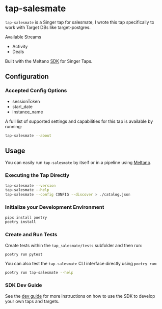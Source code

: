 # tap-salesmate

`tap-salesmate` is a Singer tap for salesmate, I wrote this tap specifically to work with Target DBs like target-postgres.

Available Streams
- Activity
- Deals


Built with the Meltano [SDK](https://gitlab.com/meltano/singer-sdk) for Singer Taps.

## Configuration

### Accepted Config Options

- sessionToken
- start_date
- instance_name

A full list of supported settings and capabilities for this
tap is available by running:

```bash
tap-salesmate --about
```

## Usage

You can easily run `tap-salesmate` by itself or in a pipeline using [Meltano](www.meltano.com).

### Executing the Tap Directly

```bash
tap-salesmate --version
tap-salesmate --help
tap-salesmate --config CONFIG --discover > ./catalog.json
```

### Initialize your Development Environment

```bash
pipx install poetry
poetry install
```

### Create and Run Tests

Create tests within the `tap_salesmate/tests` subfolder and
  then run:

```bash
poetry run pytest
```

You can also test the `tap-salesmate` CLI interface directly using `poetry run`:

```bash
poetry run tap-salesmate --help
```

### SDK Dev Guide

See the [dev guide](https://gitlab.com/meltano/singer-sdk/-/blob/main/docs/dev_guide.md) for more instructions on how to use the SDK to 
develop your own taps and targets.
